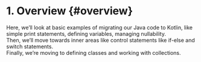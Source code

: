 # 1. Overview {#overview}

Here, we’ll look at basic examples of migrating our Java code to Kotlin, like simple print statements, defining variables, managing nullability.  
Then, we’ll move towards inner areas like control statements like if-else and switch statements.  
Finally, we’re moving to defining classes and working with collections.


